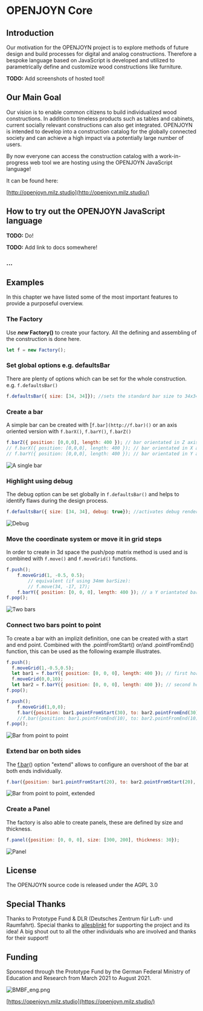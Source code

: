 # OPENJOYN Core


## Introduction

Our motivation for the OPENJOYN project is to explore methods of future design and build processes for digital and analog constructions. Therefore a bespoke language based on JavaScript is developed and utilized to parametrically define and customize wood constructions like furniture.


**TODO:** Add screenshots of hosted tool!



## Our Main Goal

Our vision is to enable common citizens to build individualized wood constructions. In addition to timeless products such as tables and cabinets, current socially relevant constructions can also get integrated. OPENJOYN is intended to develop into a construction catalog for the globally connected society and can achieve a high impact via a potentially large number of users.

By now everyone can access the construction catalog with a work-in-progress web tool we are hosting using the OPENJOYN JavaScript language!

It can be found here: 

[http://openjoyn.milz.studio](http://openjoyn.milz.studio/)


## How to try out the OPENJOYN JavaScript language

**TODO:** Do!

**TODO:** Add link to docs somewhere!



### ...

## Examples

In this chapter we have listed some of the most important features to provide a purposeful overview.

### The Factory

Use ***new* Factory()** to create your factory. All the defining and assembling of the construction is done here.

```js
let f = new Factory();
```

### Set global options e.g. defaultsBar

There are plenty of options which can be set for the whole construction. e.g. `f.defaultsBar()`

```js
f.defaultsBar({ size: [34, 34]}); //sets the standard bar size to 34x34mm
```

### Create a bar

A simple bar can be created with [`f.bar](http://f.bar)()` or an axis oriented version with `f.barX()`, `f.barY()`, `f.barZ()`

```js
f.barZ({ position: [0,0,0], length: 400 }); // bar orientated in Z axis
// f.barX({ position: [0,0,0], length: 400 }); // bar orientated in X axis
// f.barY({ position: [0,0,0], length: 400 }); // bar orientated in Y axis
```

![A single bar](doc/bar.jpg)


### Highlight using debug

The debug option can be set globally in `f.defaultsBar()` and helps to identify flaws during the design process.

```js
f.defaultsBar({ size: [34, 34], debug: true}); //activates debug render mode
```

![Debug](doc/debug.jpg)


### Move the coordinate system or move it in grid steps

In order to create in 3d space the push/pop matrix method is used and is combined with `f.move()` and `f.moveGrid()` functions.

```js
f.push();
    f.moveGrid(1, -0.5, 0.5);
		// equivalent (if using 34mm barSize):
		// f.move(34, -17, 17);
    f.barY({ position: [0, 0, 0], length: 400 }); // a Y oriantated baris created at position x=34mm, y=-17mm, z=17mm
f.pop();
```

![Two bars](doc/two_bars.jpg)


### Connect two bars point to point

To create a bar with an implizit definition, one can be created with a start and end point. Combined with the .pointFromStart() or/and .pointFromEnd() function, this can be used as the following example illustrates.

```js
f.push();
  f.moveGrid(1,-0.5,0.5);
  let bar1 = f.barY({ position: [0, 0, 0], length: 400 }); // first horizontal bar
  f.moveGrid(0,0,10);
  let bar2 = f.barY({ position: [0, 0, 0], length: 400 }); // second horizontal bar
f.pop();

f.push();
	f.moveGrid(1,0,0);
	f.bar({position: bar1.pointFromStart(30), to: bar2.pointFromEnd(30)}); //third, diagonal bar, start to end
	//f.bar({position: bar1.pointFromEnd(10), to: bar2.pointFromEnd(10)}); //fourth, diagonal bar, end to end
f.pop();
```

![Bar from point to point](doc/bar_from_to.jpg)


### Extend bar on both sides

The [f.bar](http://f.bar)() option "extend" allows to configure an overshoot of the bar at both ends individually.

```js
f.bar({position: bar1.pointFromStart(20), to: bar2.pointFromStart(20), extend: [34, 34]});    

```

![Bar from point to point, extended](doc/bar_from_to_extended.jpg)


### Create a Panel

The factory is also able to create panels, these are defined by size and thickness.

```js
f.panel({position: [0, 0, 0], size: [300, 200], thickness: 30});
```

![Panel](doc/panel.jpg)


## License

The OPENJOYN source code is released under the AGPL 3.0


## Special Thanks

Thanks to Prototype Fund & DLR (Deutsches Zentrum für Luft- und Raumfahrt).
Special thanks to [allesblinkt](https://allesblinkt.com/) for supporting the project and its idea! A big shout out to all the other individuals who are involved and thanks for their support!


## Funding

Sponsored through the Prototype Fund by the German Federal Ministry of
Education and Research from March 2021 to August 2021.

![BMBF_eng.png](doc/bmbf_eng.png)

[https://openjoyn.milz.studio](https://openjoyn.milz.studio/)

